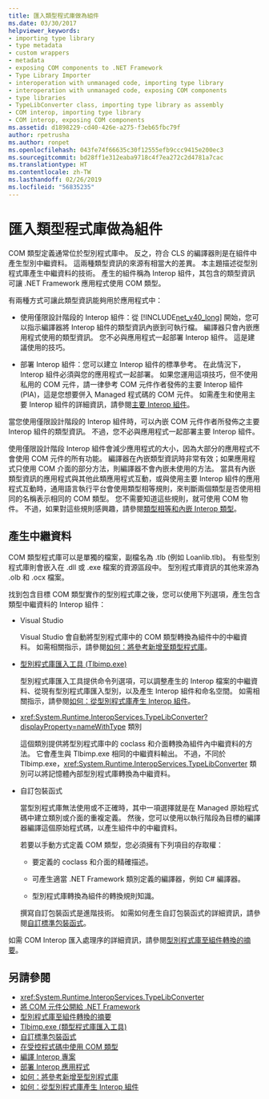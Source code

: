 ```yaml
---
title: 匯入類型程式庫做為組件
ms.date: 03/30/2017
helpviewer_keywords:
- importing type library
- type metadata
- custom wrappers
- metadata
- exposing COM components to .NET Framework
- Type Library Importer
- interoperation with unmanaged code, importing type library
- interoperation with unmanaged code, exposing COM components
- type libraries
- TypeLibConverter class, importing type library as assembly
- COM interop, importing type library
- COM interop, exposing COM components
ms.assetid: d1898229-cd40-426e-a275-f3eb65fbc79f
author: rpetrusha
ms.author: ronpet
ms.openlocfilehash: 043fe74f66635c30f12555efb9ccc9415e200ec3
ms.sourcegitcommit: bd28ff1e312eaba9718c4f7ea272c2d4781a7cac
ms.translationtype: HT
ms.contentlocale: zh-TW
ms.lasthandoff: 02/26/2019
ms.locfileid: "56835235"
---
```

# <a name="importing-a-type-library-as-an-assembly"></a>匯入類型程式庫做為組件
COM 類型定義通常位於型別程式庫中。 反之，符合 CLS 的編譯器則是在組件中產生型別中繼資料。 這兩種類型資訊的來源有相當大的差異。 本主題描述從型別程式庫產生中繼資料的技術。 產生的組件稱為 Interop 組件，其包含的類型資訊可讓 .NET Framework 應用程式使用 COM 類型。  
  
 有兩種方式可讓此類型資訊能夠用於應用程式中：  
  
-   使用僅限設計階段的 Interop 組件：從 [!INCLUDE[net_v40_long](../../../includes/net-v40-long-md.md)] 開始，您可以指示編譯器將 Interop 組件的類型資訊內嵌到可執行檔。 編譯器只會內嵌應用程式使用的類型資訊。 您不必與應用程式一起部署 Interop 組件。 這是建議使用的技巧。  
  
-   部署 Interop 組件：您可以建立 Interop 組件的標準參考。 在此情況下，Interop 組件必須與您的應用程式一起部署。 如果您運用這項技巧，但不使用私用的 COM 元件，請一律參考 COM 元件作者發佈的主要 Interop 組件 (PIA)，這是您想要併入 Managed 程式碼的 COM 元件。 如需產生和使用主要 Interop 組件的詳細資訊，請參閱[主要 Interop 組件](https://docs.microsoft.com/previous-versions/dotnet/netframework-4.0/aax7sdch(v=vs.100))。  
  
 當您使用僅限設計階段的 Interop 組件時，可以內嵌 COM 元件作者所發佈之主要 Interop 組件的類型資訊。 不過，您不必與應用程式一起部署主要 Interop 組件。  
  
 使用僅限設計階段 Interop 組件會減少應用程式的大小，因為大部分的應用程式不會使用 COM 元件的所有功能。 編譯器在內嵌類型資訊時非常有效；如果應用程式只使用 COM 介面的部分方法，則編譯器不會內嵌未使用的方法。 當具有內嵌類型資訊的應用程式與其他此類應用程式互動，或與使用主要 Interop 組件的應用程式互動時，通用語言執行平台會使用類型相等規則，來判斷兩個類型是否使用相同的名稱表示相同的 COM 類型。 您不需要知道這些規則，就可使用 COM 物件。 不過，如果對這些規則感興趣，請參閱[類型相等和內嵌 Interop 類型](../../../docs/framework/interop/type-equivalence-and-embedded-interop-types.md)。  
  
## <a name="generating-metadata"></a>產生中繼資料  
 COM 類型程式庫可以是單獨的檔案，副檔名為 .tlb (例如 Loanlib.tlb)。 有些型別程式庫則會嵌入在 .dll 或 .exe 檔案的資源區段中。 型別程式庫資訊的其他來源為 .olb 和 .ocx 檔案。  
  
 找到包含目標 COM 類型實作的型別程式庫之後，您可以使用下列選項，產生包含類型中繼資料的 Interop 組件：  
  
-   Visual Studio  
  
     Visual Studio 會自動將型別程式庫中的 COM 類型轉換為組件中的中繼資料。 如需相關指示，請參閱[如何：將參考新增至類型程式庫](../../../docs/framework/interop/how-to-add-references-to-type-libraries.md)。  
  
-   [型別程式庫匯入工具 (Tlbimp.exe)](../../../docs/framework/tools/tlbimp-exe-type-library-importer.md)  
  
     型別程式庫匯入工具提供命令列選項，可以調整產生的 Interop 檔案的中繼資料、從現有型別程式庫匯入型別，以及產生 Interop 組件和命名空間。 如需相關指示，請參閱[如何：從型別程式庫產生 Interop 組件](../../../docs/framework/interop/how-to-generate-interop-assemblies-from-type-libraries.md)。  
  
-   <xref:System.Runtime.InteropServices.TypeLibConverter?displayProperty=nameWithType> 類別  
  
     這個類別提供將型別程式庫中的 coclass 和介面轉換為組件內中繼資料的方法。 它會產生與 Tlbimp.exe 相同的中繼資料輸出。 不過，不同於 Tlbimp.exe，<xref:System.Runtime.InteropServices.TypeLibConverter> 類別可以將記憶體內部型別程式庫轉換為中繼資料。  
  
-   自訂包裝函式  
  
     當型別程式庫無法使用或不正確時，其中一項選擇就是在 Managed 原始程式碼中建立類別或介面的重複定義。 然後，您可以使用以執行階段為目標的編譯器編譯這個原始程式碼，以產生組件中的中繼資料。  
  
     若要以手動方式定義 COM 類型，您必須擁有下列項目的存取權：  
  
    -   要定義的 coclass 和介面的精確描述。  
  
    -   可產生適當 .NET Framework 類別定義的編譯器，例如 C# 編譯器。  
  
    -   型別程式庫轉換為組件的轉換規則知識。  
  
     撰寫自訂包裝函式是進階技術。 如需如何產生自訂包裝函式的詳細資訊，請參閱[自訂標準包裝函式](https://docs.microsoft.com/previous-versions/dotnet/netframework-4.0/h7hx9abd(v=vs.100))。  
  
 如需 COM Interop 匯入處理序的詳細資訊，請參閱[型別程式庫至組件轉換的摘要](https://docs.microsoft.com/previous-versions/dotnet/netframework-4.0/k83zzh38(v=vs.100))。  
  
## <a name="see-also"></a>另請參閱
- <xref:System.Runtime.InteropServices.TypeLibConverter>
- [將 COM 元件公開給 .NET Framework](../../../docs/framework/interop/exposing-com-components.md)
- [型別程式庫至組件轉換的摘要](https://docs.microsoft.com/previous-versions/dotnet/netframework-4.0/k83zzh38(v=vs.100))
- [Tlbimp.exe (類型程式庫匯入工具)](../../../docs/framework/tools/tlbimp-exe-type-library-importer.md)
- [自訂標準包裝函式](https://docs.microsoft.com/previous-versions/dotnet/netframework-4.0/h7hx9abd(v=vs.100))
- [在受控程式碼中使用 COM 類型](https://docs.microsoft.com/previous-versions/dotnet/netframework-4.0/3y76b69k(v=vs.100))
- [編譯 Interop 專案](../../../docs/framework/interop/compiling-an-interop-project.md)
- [部署 Interop 應用程式](../../../docs/framework/interop/deploying-an-interop-application.md)
- [如何：將參考新增至型別程式庫](../../../docs/framework/interop/how-to-add-references-to-type-libraries.md)
- [如何：從型別程式庫產生 Interop 組件](../../../docs/framework/interop/how-to-generate-interop-assemblies-from-type-libraries.md)
